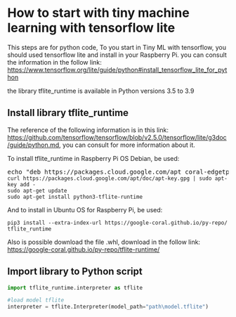 # How to start with tiny machine learning with tensorflow lite

This steps are for python code, To you start in Tiny ML with tensorflow, you should used tensorflow lite and install in your Raspberry Pi. you can consult the information in the follow link: https://www.tensorflow.org/lite/guide/python#install_tensorflow_lite_for_python

the library tflite_runtime is available in Python versions 3.5 to 3.9

## Install library tflite_runtime
The reference of the following information is in this link: https://github.com/tensorflow/tensorflow/blob/v2.5.0/tensorflow/lite/g3doc/guide/python.md, you can consult for more information about it.

To install tflite_runtime in Raspberry Pi OS Debian, be used:
<pre>
echo "deb https://packages.cloud.google.com/apt coral-edgetpu-stable main" | sudo tee /etc/apt/sources.list.d/coral-edgetpu.list
<code>curl https://packages.cloud.google.com/apt/doc/apt-key.gpg | sudo apt-key add -</code>
<code>sudo apt-get update</code>
<code>sudo apt-get install python3-tflite-runtime</code>
</pre>

And to install in Ubuntu OS for Raspberry Pi, be used:
```
pip3 install --extra-index-url https://google-coral.github.io/py-repo/ tflite_runtime
```

Also is possible download the file .whl, download in the follow link: https://google-coral.github.io/py-repo/tflite-runtime/


## Import library to Python script

```python
import tflite_runtime.interpreter as tflite

#load model tflite
interpreter = tflite.Interpreter(model_path="path\model.tflite")

```


